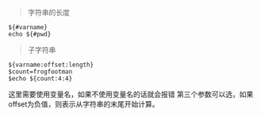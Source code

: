 > 字符串的长度

    ${#varname}
    echo ${#pwd}

> 子字符串

    ${varname:offset:length}
    $count=frogfootman
    $echo ${count:4:4}

这里需要使用变量名，如果不使用变量名的话就会报错
第三个参数可以选，如果offset为负值，则表示从字符串的末尾开始计算。

